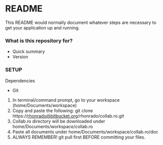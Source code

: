 # README #

This README would normally document whatever steps are necessary to get your application up and running.

### What is this repository for? ###

* Quick summary
* Version

### SETUP ###
Dependencies
  - Git

1. In terminal/command prompt, go to your workspace (home/Documents/workspace)
2. Copy and paste the following: git clone https://rhonrado@bitbucket.org/rhonrado/collab.ro.git
3. Collab.ro directory will be downloaded under home/Documents/workspace/collab.ro
4. Paste all documents under home/Documents/workspace/collab.ro/doc
5. ALWAYS REMEMBER! git pull first BEFORE committing your files.